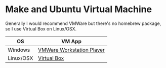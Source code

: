 # Make and Ubuntu Virtual Machine

Generally I would recommend VMWare but there's no homebrew package, so I use Virtual Box on Linux/OSX.

| OS | VM App |
|---|---|
| Windows | [VMWare Workstation Player](https://my.vmware.com/en/web/vmware/free#desktop_end_user_computing/vmware_workstation_player/12_0) |
| Linux/OSX | [Virtual Box](../mac/setting-up/README.md) |
